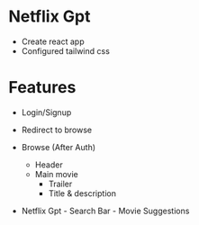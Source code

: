 # Netflix Gpt

- Create react app
- Configured tailwind css

# Features
- Login/Signup
- Redirect to browse
- Browse (After Auth)
     - Header
     - Main movie
        - Trailer
        - Title & description

- Netflix Gpt
      - Search Bar
      - Movie Suggestions